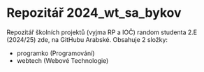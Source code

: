 # Repozitář 2024_wt_sa_bykov

Repozitář školních projektů (vyjma RP a IOČ) random studenta 2.E (2024/25) zde, na GitHubu Arabské.
Obsahuje 2 složky:
- programko (Programování)
- webtech (Webové Technologie)